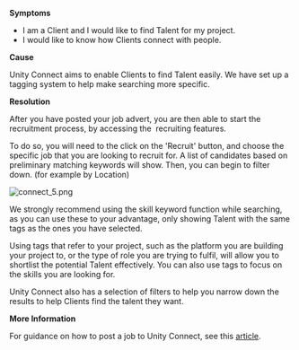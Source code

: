 
        

**Symptoms** 

*   I am a Client and I would like to find Talent for my project.
*   I would like to know how Clients connect with people.

**Cause** 

Unity Connect aims to enable Clients to find Talent easily. We have set up a tagging system to help make searching more specific.

**Resolution** 

After you have posted your job advert, you are then able to start the recruitment process, by accessing the  recruiting features.

To do so, you will need to the click on the 'Recruit' button, and choose the specific job that you are looking to recruit for. A list of candidates based on preliminary matching keywords will show. Then, you can begin to filter down. (for example by Location)

![connect_5.png](/hc/article_attachments/115005983083/connect_5.png)

We strongly recommend using the skill keyword function while searching, as you can use these to your advantage, only showing Talent with the same tags as the ones you have selected.

Using tags that refer to your project, such as the platform you are building your project to, or the type of role you are trying to fulfil, will allow you to shortlist the potential Talent effectively. You can also use tags to focus on the skills you are looking for.

Unity Connect also has a selection of filters to help you narrow down the results to help Clients find the talent they want.

**More Information** 

For guidance on how to post a job to Unity Connect, see this [article](/hc/en-us/articles/210621763). 

      